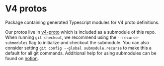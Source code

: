 # V4 protos

Package containing generated Typescript modules for V4 proto definitions.

Our protos live in [v4-proto](https://github.com/dydxprotocol/v4-proto) which is included as a submodule of this repo. When running `git checkout`, we recommend using the `--recurse-submodules` flag to initialize and checkout the submodule. You can also consider setting `git config --global submodule.recurse` to make this a default for all git commands. Additional help for using submodules can be found on [notion](https://www.notion.so/dydx/Git-Submodules-9a158282ac2145c9a3dde66dffa60f8f).
